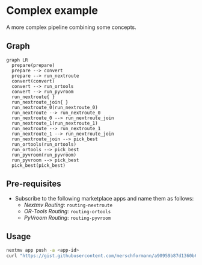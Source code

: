 # Complex example

A more complex pipeline combining some concepts.

## Graph

```mermaid
graph LR
  prepare(prepare)
  prepare --> convert
  prepare --> run_nextroute
  convert(convert)
  convert --> run_ortools
  convert --> run_pyvroom
  run_nextroute{ }
  run_nextroute_join{ }
  run_nextroute_0(run_nextroute_0)
  run_nextroute --> run_nextroute_0
  run_nextroute_0 --> run_nextroute_join
  run_nextroute_1(run_nextroute_1)
  run_nextroute --> run_nextroute_1
  run_nextroute_1 --> run_nextroute_join
  run_nextroute_join --> pick_best
  run_ortools(run_ortools)
  run_ortools --> pick_best
  run_pyvroom(run_pyvroom)
  run_pyvroom --> pick_best
  pick_best(pick_best)
```

## Pre-requisites

- Subscribe to the following marketplace apps and name them as follows:
  - _Nextmv Routing_: `routing-nextroute`
  - _OR-Tools Routing_: `routing-ortools`
  - _PyVroom Routing_: `routing-pyvroom`

## Usage

```bash
nextmv app push -a <app-id>
curl "https://gist.githubusercontent.com/merschformann/a90959b87d1360b604e4a9f6457340ca/raw/661e631376bdf78a07548a3cd136c1fc6e47c639/muenster.json" | nextmv app run -a <app-id>
```
